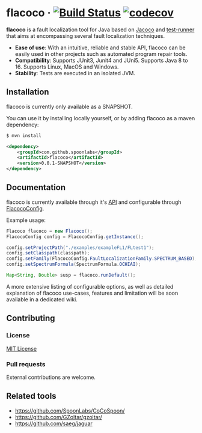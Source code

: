 # flacoco · [![Build Status](https://travis-ci.com/SpoonLabs/flacoco.svg?branch=master)](https://travis-ci.com/SpoonLabs/flacoco) [![codecov](https://codecov.io/gh/SpoonLabs/flacoco/branch/master/graph/badge.svg?token=7WWFGI1KWW)](https://codecov.io/gh/SpoonLabs/flacoco)

**flacoco** is a fault localization tool for Java based on [Jacoco](https://github.com/jacoco/jacoco) and [test-runner](https://github.com/STAMP-project/test-runner) that aims at encompassing several fault localization techniques.

* **Ease of use**: With an intuitive, reliable and stable API, flacoco can be easily used in other projects such as automated program repair tools.
* **Compatibility**: Supports JUnit3, Junit4 and JUni5. Supports Java 8 to 16. Supports Linux, MacOS and Windows.
* **Stability**: Tests are executed in an isolated JVM.

## Installation

flacoco is currently only available as a SNAPSHOT.

You can use it by installing locally yourself, or by adding flacoco as a maven dependency:
```bash
$ mvn install
```
```xml
<dependency>
    <groupId>com.github.spoonlabs</groupId>
    <artifactId>flacoco</artifactId>
    <version>0.0.1-SNAPSHOT</version>
</dependency>
```


## Documentation

flacoco is currently available through it's [API](src/main/java/fr/spoonlabs/flacoco/api/Flacoco.java) and configurable through [FlacocoConfig](src/main/java/fr/spoonlabs/flacoco/core/config/FlacocoConfig.java).

Example usage:
```java
Flacoco flacoco = new Flacoco();
FlacocoConfig config = FlacocoConfig.getInstance();

config.setProjectPath("./examples/exampleFL1/FLtest1");
config.setClasspath(classpath);
config.setFamily(FlacocoConfig.FaultLocalizationFamily.SPECTRUM_BASED);
config.setSpectrumFormula(SpectrumFormula.OCHIAI);

Map<String, Double> susp = flacoco.runDefault();
```

A more extensive listing of configurable options, as well as detailed explanation of flacoco use-cases, features and limitation will be soon available in a dedicated wiki.

## Contributing

### License

[MIT License](LICENSE)

### Pull requests

External contributions are welcome.

## Related tools

* https://github.com/SpoonLabs/CoCoSpoon/
* https://github.com/GZoltar/gzoltar/
* https://github.com/saeg/jaguar
